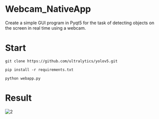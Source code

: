 # Webcam_NativeApp
Create a simple GUI program in Pyqt5 for the task of detecting objects on the screen in real time using a webcam.


# Start
```
git clone https://github.com/ultralytics/yolov5.git
```

```
pip install -r requirements.txt
```

```
python webapp.py
```

# Result
![2](https://github.com/BinnieJoe/NativApp_Yolov5/assets/167211454/7c6e9502-5f70-456f-bf75-14cebb8e5699)

